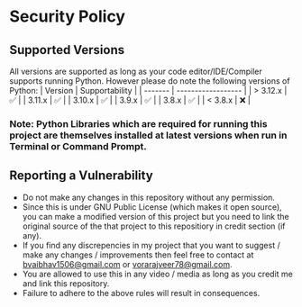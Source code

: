 # Security Policy

## Supported Versions
All versions are supported as long as your code editor/IDE/Compiler supports running Python. However please do note the following versions of Python:
| Version  | Supportability     |
| -------  | ------------------ |
| > 3.12.x   | :white_check_mark: |
| 3.11.x   | :white_check_mark: |
| 3.10.x   | :white_check_mark: |
| 3.9.x    | :white_check_mark: |
| 3.8.x    | :white_check_mark: |
| < 3.8.x  | :x:                |

### Note: Python Libraries which are required for running this project are themselves installed at latest versions when run in Terminal or Command Prompt.

## Reporting a Vulnerability
- Do not make any changes in this repository without any permission.
- Since this is under GNU Public License (which makes it open source), you can make a modified version of this project but you need to link the original source of the that project to this repositiory in credit section (if any).
- If you find any discrepencies in my project that you want to suggest / make any changes / improvements then feel free to contact at bvaibhav1506@gmail.com or vorarajveer78@gmail.com.
- You are allowed to use this in any video / media as long as you credit me and link this repository.
- Failure to adhere to the above rules will result in consequences.
